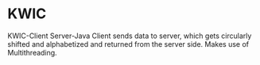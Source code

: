 # KWIC
KWIC-Client Server-Java
Client sends data to server, which gets circularly shifted and alphabetized and returned from the server side. Makes use of Multithreading.
